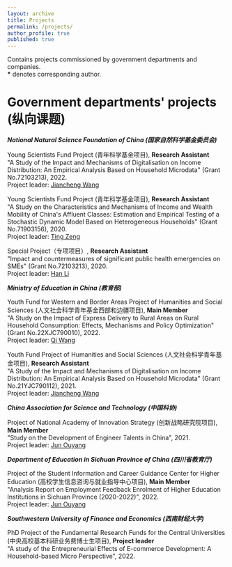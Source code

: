 ```yaml
---
layout: archive
title: Projects
permalink: /projects/
author_profile: true
published: true
---
```


Contains projects commissioned by government departments and companies.<br>
**\*** denotes corresponding author.

Government departments' projects (纵向课题)
======
_**National Natural Science Foundation of China (国家自然科学基金委员会)**_

Young Scientists Fund Project (青年科学基金项目), **Research Assistant**<br>
"A Study of the Impact and Mechanisms of Digitalisation on Income Distribution: An Empirical Analysis Based on Household Microdata" (Grant No.72103213), 2022.<br>
Project leader: [Jiancheng Wang](https://isbf.sysu.edu.cn/zh-hans/teacher/288)<br>

Young Scientists Fund Project (青年科学基金项目), **Research Assistant**<br>
"A Study on the Characteristics and Mechanisms of Income and Wealth Mobility of China's Affluent Classes: Estimation and Empirical Testing of a Stochastic Dynamic Model Based on Heterogeneous Households" (Grant No.71903156), 2020.<br>
Project leader: [Ting Zeng](https://riem.swufe.edu.cn/info/1052/1546.htm)<br>

Special Project（专项项目）, **Research Assistant**<br>
"Impact and countermeasures of significant public health emergencies on SMEs" (Grant No.72103213), 2020.<br>
Project leader: [Han Li](https://sib.swufe.edu.cn/info/1016/4141.htm)<br>

_**Ministry of Education in China (教育部)**_

Youth Fund for Western and Border Areas Project of Humanities and Social Sciences (人文社会科学青年基金西部和边疆项目), **Main Member**<br>
"A Study on the Impact of Express Delivery to Rural Areas on Rural Household Consumption: Effects, Mechanisms and Policy Optimization" (Grant No.22XJC790010), 2022.<br>
Project leader: [Qi Wang](https://bs.scu.edu.cn/kuaijixue/202201/7758.html)<br>

Youth Fund Project of Humanities and Social Sciences (人文社会科学青年基金项目), **Research Assistant**<br>
"A Study of the Impact and Mechanisms of Digitalisation on Income Distribution: An Empirical Analysis Based on Household Microdata" (Grant No.21YJC790112), 2021.<br>
Project leader: [Jiancheng Wang](https://isbf.sysu.edu.cn/zh-hans/teacher/288)<br>

_**China Association for Science and Technology (中国科协)**_

Project of National Academy of Innovation Strategy (创新战略研究院项目), **Main Member**<br>
"Study on the Development of Engineer Talents in China", 2021.<br>
Project leader: [Jun Ouyang](https://bjyjy.swufe.edu.cn/jgsz/ldjjxhjycjzywyh__.htm)<br>

_**Department of Education in Sichuan Province of China (四川省教育厅)**_

Project of the Student Information and Career Guidance Center for Higher Education (高校学生信息咨询与就业指导中心项目), **Main Member**<br>
"Analysis Report on Employment Feedback Enrolment of Higher Education Institutions in Sichuan Province (2020-2022)", 2022.<br>
Project leader: [Jun Ouyang](https://bjyjy.swufe.edu.cn/jgsz/ldjjxhjycjzywyh__.htm)<br>

_**Southwestern University of Finance and Economics (西南财经大学)**_

PhD Project of the Fundamental Research Funds for the Central Universities (中央高校基本科研业务费博士生项目), **Project leader**<br>
"A study of the Entrepreneurial Effects of E-commerce Development: A Household-based Micro Perspective", 2022.<br>







